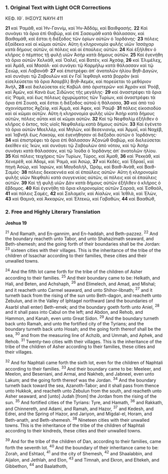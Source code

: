 ### 1. Original Text with Light OCR Corrections

ΚΕΦ. ΙΘ΄. ΙΗΣΟΥΣ ΝΑΥΗ 411

**21** καὶ Ῥαμάθ, καὶ Ὴν-Γαννίμ, καὶ Ὴν-Ἀδδάμ, καὶ Βαιθφασής.
**22** Καὶ συνάγει τὰ ὅρια ἐπὶ Θαβώρ, καὶ ἐπὶ Σασειμὰθ κατὰ θάλασσαν, καὶ Βαιθαμάθ, καὶ ἔσται ἡ διέξοδος τῶν ὁρίων αὐτῶν ὁ Ἰορδάνης·
**23** πόλεις ἑξαίδεκα καὶ αἱ κῶμαι αὐτῶν. Αὕτη ἡ κληρονομία φυλῆς υἱῶν Ἰσσάχαρ κατὰ δήμους αὐτῶν, αἱ πόλεις καὶ αἱ ἐπαύλεις αὐτῶν.
**24** Καὶ ἐξῆλθεν ὁ κλῆρος ὁ πέμπτος τῇ φυλῇ υἱῶν Ἀσὴρ κατὰ δήμους αὐτῶν.
**25** Καὶ ἐγενήθη τὰ ὅρια αὐτῶν Χελκάθ, καὶ Ὀαλεῖ, καὶ Βατέν, καὶ Ἀχσάφ,
**26** καὶ Ἐλιμέλεχ, καὶ Ἀμάδ, καὶ Μασάλ· καὶ συνάγει τῷ Καρμήλῳ κατὰ θάλασσαν καὶ τῷ Σειώρ, καὶ Λαβανάθ·
**27** καὶ ἐπιστρέφει ἀπ᾿ ἀνατολῶν ἡλίου Βηθ-Δαγών, καὶ συνάγει τῷ Ζαβουλὼν καὶ ἐν Γαΐ Ἰεφθαγλ κατὰ βορρᾶν (καὶ εἰσελεύσεται τὰ ὅρια Ἀσαρβλ) Βηθ-Ἀεμέκ, καὶ πορεύεται τὸ μεθόριον Ἀνὴλ,
**28** καὶ διελεύσεται εἰς Καβὼλ ἀπὸ ἀριστερῶν· καὶ Ἀχρὰν καὶ Ῥοόβ, καὶ Ἀμῶν, καὶ Κανὰ ἕως Σιδῶνος τῆς μεγάλης·
**29** καὶ ἀναστρέφει τὰ ὅρια εἰς Ῥαμὰ, καὶ ἕως πόλεως ὀχυρώματος τῶν Τυρίων, καὶ ἀναστρέφει τὰ ὅρια ἐπὶ Σουσά, καὶ ἔσται ἡ διέξοδος αὐτοῦ ἡ θάλασσα,
**30** καὶ ἀπὸ τοῦ σχοινίσματος Ἀχζείφ, καὶ Ἀμμὰ, καὶ Ἀφεκ, καὶ Ῥαώβ·
**31** πόλεις εἰκοσιοδύο καὶ αἱ κῶμαι αὐτῶν. Αὕτη ἡ κληρονομία φυλῆς υἱῶν Ἀσὴρ κατὰ δήμους αὐτῶν, πόλεις αὗται καὶ αἱ κῶμαι αὐτῶν.
**32** Καὶ τῷ Νεφθαλὶμ ἐξῆλθεν ὁ κλῆρος ὁ ἕκτος, τοῖς υἱοῖς Νεφθαλείμ κατὰ δήμους αὐτῶν.
**33** Καὶ ἐγένετο τὰ ὅρια αὐτῶν Μεελλὲρ, καὶ Μηλὼν, καὶ Βεσενιανὶμ, καὶ Ἀρμαΐ, καὶ Ναχέβ, καὶ Ἰαβνὴλ ἕως Λακοὺμ, καὶ ἐγενήθησαν αἱ διέξοδοι αὐτῶν ὁ Ἰορδάνης·
**34** καὶ ἐπιστρέφει τὰ ὅρια ἐπὶ θάλασσαν Ἀζανὼθ Θαβὼρ, καὶ διελεύσεται ἐκεῖθεν εἰς Ἰκὼν, καὶ συνάγει τῷ Ζαβουλὼν ἀπὸ νότου, καὶ τῷ Ἀσὴρ συνάγει κατὰ θάλασσαν, καὶ τῷ Ἰούδα ὁ Ἰορδάνης ἀπ᾿ ἀνατολῶν ἡλίου.
**35** Καὶ πόλεις τειχήρεις τῶν Τυρίων, Τύρος, καὶ Ἀμαθ,
**36** καὶ Ῥεκκάθ, καὶ Χενερέθ, καὶ Ἀδαμὶ, καὶ Ῥαμά, καὶ Ἀσὼρ,
**37** καὶ Κεδὲς, καὶ Ἐδραεΐ, καὶ πηγὴ Ἀσὼρ, καὶ Ἰαριὼν, καὶ Μαγδαλὴλ, Ὠρὰμ, καὶ Βαιθ-Ἀνὰθ, καὶ Βαιθ-Σαμός·
**38** πόλεις δεκαεννέα καὶ αἱ ἐπαύλεις αὐτῶν· Αὕτη ἡ κληρονομία φυλῆς υἱῶν Νεφθαλὶ κατὰ συγγενείας αὐτῶν, αἱ πόλεις καὶ αἱ ἐπαύλεις αὐτῶν.
**39** Καὶ τῇ φυλῇ υἱῶν Δὰν κατὰ δήμους αὐτῶν ἐξῆλθεν ὁ κλῆρος ὁ ἕβδομος.
**40** Καὶ ἐγενήθη τὰ ὅρια κληρονομίας αὐτῶν Σαραὰ, καὶ Ἐσθαόλ,
**41** καὶ πόλεις Σαμὲς,
**42** καὶ Σαλαμεῖν, καὶ Αἰαλὼν, καὶ Ἰεθλὰ, καὶ Ἐλὼν,
**43** καὶ Θαμνὰ, καὶ Ἀκκαρὼν, καὶ Ἐλτεκὼ, καὶ Γαβαθὼν,
**44** καὶ Βααθὼθ,

### 2. Free and Highly Literary Translation

**Joshua 19**

<sup>21</sup> And Ramath, and En-gannim, and En-haddah, and Beth-pazzez.
<sup>22</sup> And the boundary reacheth unto Tabor, and unto Shahazimath seaward, and Beth-shemesh; and the going forth of their boundaries shall be the Jordan:
<sup>23</sup> sixteen cities with their villages. This is the inheritance of the tribe of the children of Issachar according to their families, these cities and their unwalled towns.

<sup>24</sup> And the fifth lot came forth for the tribe of the children of Asher according to their families.
<sup>25</sup> And their boundary came to be: Helkath, and Hali, and Beten, and Achshaph,
<sup>26</sup> and Elimelech, and Amad, and Mishal; and it reacheth unto Carmel seaward, and unto Shihor-libnath;
<sup>27</sup> and it turneth back from the rising of the sun unto Beth-dagon, and reacheth unto Zebulun, and in the Valley of Iphtagel northward (and the boundaries of Asarbl shall enter) Beth-emek; and the boundary goeth forth unto Aniel,
<sup>28</sup> and it shall pass into Cabul on the left; and Abdon, and Rehob, and Hammon, and Kanah, even unto Great Sidon.
<sup>29</sup> And the boundary turneth back unto Ramah, and unto the fortified city of the Tyrians; and the boundary turneth back unto Hosah; and the going forth thereof shall be the sea,
<sup>30</sup> and from the measuring line of Achzib, and Ummah, and Aphek, and Rehob.
<sup>31</sup> Twenty-two cities with their villages. This is the inheritance of the tribe of the children of Asher according to their families, these cities and their villages.

<sup>32</sup> And for Naphtali came forth the sixth lot, even for the children of Naphtali according to their families.
<sup>33</sup> And their boundary came to be: Meeleer, and Meelon, and Beseniani, and Armai, and Nakheb, and Jabneel, even unto Lakum; and the going forth thereof was the Jordan.
<sup>34</sup> And the boundary turneth back toward the sea, Azanoth-Tabor; and it shall pass from thence unto Hukkok, and reacheth unto Zebulun from the south, and reacheth unto Asher seaward, and [unto] Judah [from] the Jordan from the rising of the sun.
<sup>35</sup> And fortified cities of the Tyrians: Tyre, and Hamath,
<sup>36</sup> and Rakkath, and Chinnereth, and Adami, and Ramah, and Hazor,
<sup>37</sup> and Kedesh, and Edrei, and the Spring of Hazor, and Jariyon, and Migdal-el, Horam, and Beth-anath, and Beth-shemesh.
<sup>38</sup> Nineteen cities with their unwalled towns. This is the inheritance of the tribe of the children of Naphtali according to their kindreds, these cities and their unwalled towns.

<sup>39</sup> And for the tribe of the children of Dan, according to their families, came forth the seventh lot.
<sup>40</sup> And the boundary of their inheritance came to be: Zorah, and Eshtaol,
<sup>41</sup> and the city of Shemesh,
<sup>42</sup> and Shaalabbin, and Aijalon, and Jethlah, and Elon,
<sup>43</sup> and Timnah, and Ekron, and Eltekeh, and Gibbethon,
<sup>44</sup> and Baalathoth,